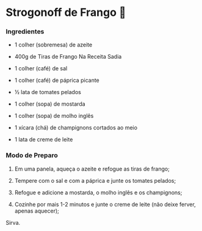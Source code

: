# Strogonoff de Frango :chicken:

### Ingredientes

- 1 colher (sobremesa) de azeite

- 400g de Tiras de Frango Na Receita Sadia

- 1 colher (café) de sal

- 1 colher (café) de páprica picante

- ½ lata de tomates pelados

- 1 colher (sopa) de mostarda

- 1 colher (sopa) de molho inglês

- 1 xícara (chá) de champignons cortados ao meio

- 1 lata de creme de leite

  

### Modo de Preparo

1. Em uma panela, aqueça o azeite e refogue as tiras de frango;

2. Tempere com o sal e com a páprica e junte os tomates pelados;

3. Refogue e adicione a mostarda, o molho inglês e os champignons;

4. Cozinhe por mais 1-2 minutos e junte o creme de leite (não deixe ferver, apenas aquecer);

Sirva.
